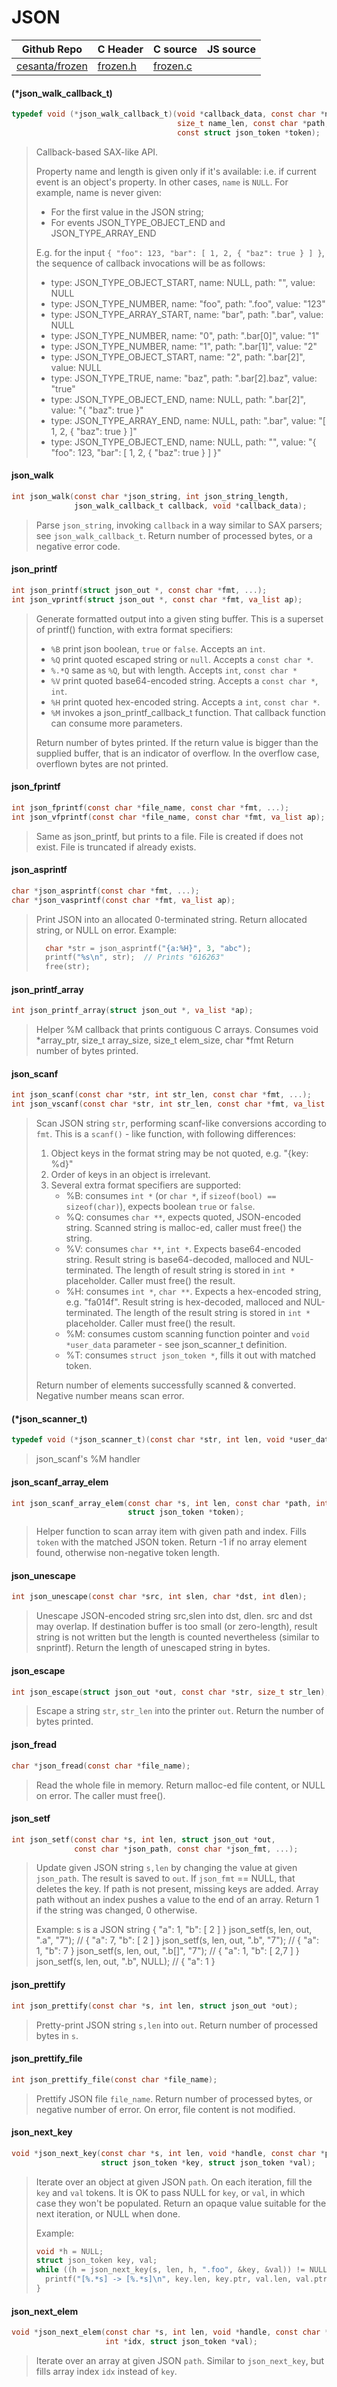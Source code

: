 # JSON
| Github Repo | C Header | C source  | JS source |
| ----------- | -------- | --------  | ----------------- |
| [cesanta/frozen](https://github.com/cesanta/frozen) | [frozen.h](https://github.com/cesanta/frozen/blob/master/frozen.h) | [frozen.c](https://github.com/cesanta/frozen/blob/master/frozen.c)  | &nbsp;         |

#### (*json_walk_callback_t)

```c
typedef void (*json_walk_callback_t)(void *callback_data, const char *name,
                                     size_t name_len, const char *path,
                                     const struct json_token *token);
```
> 
> Callback-based SAX-like API.
> 
> Property name and length is given only if it's available: i.e. if current
> event is an object's property. In other cases, `name` is `NULL`. For
> example, name is never given:
>   - For the first value in the JSON string;
>   - For events JSON_TYPE_OBJECT_END and JSON_TYPE_ARRAY_END
> 
> E.g. for the input `{ "foo": 123, "bar": [ 1, 2, { "baz": true } ] }`,
> the sequence of callback invocations will be as follows:
> 
> - type: JSON_TYPE_OBJECT_START, name: NULL, path: "", value: NULL
> - type: JSON_TYPE_NUMBER, name: "foo", path: ".foo", value: "123"
> - type: JSON_TYPE_ARRAY_START,  name: "bar", path: ".bar", value: NULL
> - type: JSON_TYPE_NUMBER, name: "0", path: ".bar[0]", value: "1"
> - type: JSON_TYPE_NUMBER, name: "1", path: ".bar[1]", value: "2"
> - type: JSON_TYPE_OBJECT_START, name: "2", path: ".bar[2]", value: NULL
> - type: JSON_TYPE_TRUE, name: "baz", path: ".bar[2].baz", value: "true"
> - type: JSON_TYPE_OBJECT_END, name: NULL, path: ".bar[2]", value: "{ \"baz\":
> true }"
> - type: JSON_TYPE_ARRAY_END, name: NULL, path: ".bar", value: "[ 1, 2, {
> \"baz\": true } ]"
> - type: JSON_TYPE_OBJECT_END, name: NULL, path: "", value: "{ \"foo\": 123,
> \"bar\": [ 1, 2, { \"baz\": true } ] }"
>  
#### json_walk

```c
int json_walk(const char *json_string, int json_string_length,
              json_walk_callback_t callback, void *callback_data);
```
> 
> Parse `json_string`, invoking `callback` in a way similar to SAX parsers;
> see `json_walk_callback_t`.
> Return number of processed bytes, or a negative error code.
>  
#### json_printf

```c
int json_printf(struct json_out *, const char *fmt, ...);
int json_vprintf(struct json_out *, const char *fmt, va_list ap);
```
> 
> Generate formatted output into a given sting buffer.
> This is a superset of printf() function, with extra format specifiers:
>  - `%B` print json boolean, `true` or `false`. Accepts an `int`.
>  - `%Q` print quoted escaped string or `null`. Accepts a `const char *`.
>  - `%.*Q` same as `%Q`, but with length. Accepts `int`, `const char *`
>  - `%V` print quoted base64-encoded string. Accepts a `const char *`, `int`.
>  - `%H` print quoted hex-encoded string. Accepts a `int`, `const char *`.
>  - `%M` invokes a json_printf_callback_t function. That callback function
>  can consume more parameters.
> 
> Return number of bytes printed. If the return value is bigger than the
> supplied buffer, that is an indicator of overflow. In the overflow case,
> overflown bytes are not printed.
>  
#### json_fprintf

```c
int json_fprintf(const char *file_name, const char *fmt, ...);
int json_vfprintf(const char *file_name, const char *fmt, va_list ap);
```
> 
> Same as json_printf, but prints to a file.
> File is created if does not exist. File is truncated if already exists.
>  
#### json_asprintf

```c
char *json_asprintf(const char *fmt, ...);
char *json_vasprintf(const char *fmt, va_list ap);
```
> 
> Print JSON into an allocated 0-terminated string.
> Return allocated string, or NULL on error.
> Example:
> 
> ```c
>   char *str = json_asprintf("{a:%H}", 3, "abc");
>   printf("%s\n", str);  // Prints "616263"
>   free(str);
> ```
>  
#### json_printf_array

```c
int json_printf_array(struct json_out *, va_list *ap);
```
> 
> Helper %M callback that prints contiguous C arrays.
> Consumes void *array_ptr, size_t array_size, size_t elem_size, char *fmt
> Return number of bytes printed.
>  
#### json_scanf

```c
int json_scanf(const char *str, int str_len, const char *fmt, ...);
int json_vscanf(const char *str, int str_len, const char *fmt, va_list ap);
```
> 
> Scan JSON string `str`, performing scanf-like conversions according to `fmt`.
> This is a `scanf()` - like function, with following differences:
> 
> 1. Object keys in the format string may be not quoted, e.g. "{key: %d}"
> 2. Order of keys in an object is irrelevant.
> 3. Several extra format specifiers are supported:
>    - %B: consumes `int *` (or `char *`, if `sizeof(bool) == sizeof(char)`),
>       expects boolean `true` or `false`.
>    - %Q: consumes `char **`, expects quoted, JSON-encoded string. Scanned
>       string is malloc-ed, caller must free() the string.
>    - %V: consumes `char **`, `int *`. Expects base64-encoded string.
>       Result string is base64-decoded, malloced and NUL-terminated.
>       The length of result string is stored in `int *` placeholder.
>       Caller must free() the result.
>    - %H: consumes `int *`, `char **`.
>       Expects a hex-encoded string, e.g. "fa014f".
>       Result string is hex-decoded, malloced and NUL-terminated.
>       The length of the result string is stored in `int *` placeholder.
>       Caller must free() the result.
>    - %M: consumes custom scanning function pointer and
>       `void *user_data` parameter - see json_scanner_t definition.
>    - %T: consumes `struct json_token *`, fills it out with matched token.
> 
> Return number of elements successfully scanned & converted.
> Negative number means scan error.
>  
#### (*json_scanner_t)

```c
typedef void (*json_scanner_t)(const char *str, int len, void *user_data);
```
>  json_scanf's %M handler  
#### json_scanf_array_elem

```c
int json_scanf_array_elem(const char *s, int len, const char *path, int index,
                          struct json_token *token);
```
> 
> Helper function to scan array item with given path and index.
> Fills `token` with the matched JSON token.
> Return -1 if no array element found, otherwise non-negative token length.
>  
#### json_unescape

```c
int json_unescape(const char *src, int slen, char *dst, int dlen);
```
> 
> Unescape JSON-encoded string src,slen into dst, dlen.
> src and dst may overlap.
> If destination buffer is too small (or zero-length), result string is not
> written but the length is counted nevertheless (similar to snprintf).
> Return the length of unescaped string in bytes.
>  
#### json_escape

```c
int json_escape(struct json_out *out, const char *str, size_t str_len);
```
> 
> Escape a string `str`, `str_len` into the printer `out`.
> Return the number of bytes printed.
>  
#### json_fread

```c
char *json_fread(const char *file_name);
```
> 
> Read the whole file in memory.
> Return malloc-ed file content, or NULL on error. The caller must free().
>  
#### json_setf

```c
int json_setf(const char *s, int len, struct json_out *out,
              const char *json_path, const char *json_fmt, ...);
```
> 
> Update given JSON string `s,len` by changing the value at given `json_path`.
> The result is saved to `out`. If `json_fmt` == NULL, that deletes the key.
> If path is not present, missing keys are added. Array path without an
> index pushes a value to the end of an array.
> Return 1 if the string was changed, 0 otherwise.
> 
> Example:  s is a JSON string { "a": 1, "b": [ 2 ] }
>   json_setf(s, len, out, ".a", "7");     // { "a": 7, "b": [ 2 ] }
>   json_setf(s, len, out, ".b", "7");     // { "a": 1, "b": 7 }
>   json_setf(s, len, out, ".b[]", "7");   // { "a": 1, "b": [ 2,7 ] }
>   json_setf(s, len, out, ".b", NULL);    // { "a": 1 }
>  
#### json_prettify

```c
int json_prettify(const char *s, int len, struct json_out *out);
```
> 
> Pretty-print JSON string `s,len` into `out`.
> Return number of processed bytes in `s`.
>  
#### json_prettify_file

```c
int json_prettify_file(const char *file_name);
```
> 
> Prettify JSON file `file_name`.
> Return number of processed bytes, or negative number of error.
> On error, file content is not modified.
>  
#### json_next_key

```c
void *json_next_key(const char *s, int len, void *handle, const char *path,
                    struct json_token *key, struct json_token *val);
```
> 
> Iterate over an object at given JSON `path`.
> On each iteration, fill the `key` and `val` tokens. It is OK to pass NULL
> for `key`, or `val`, in which case they won't be populated.
> Return an opaque value suitable for the next iteration, or NULL when done.
> 
> Example:
> 
> ```c
> void *h = NULL;
> struct json_token key, val;
> while ((h = json_next_key(s, len, h, ".foo", &key, &val)) != NULL) {
>   printf("[%.*s] -> [%.*s]\n", key.len, key.ptr, val.len, val.ptr);
> }
> ```
>  
#### json_next_elem

```c
void *json_next_elem(const char *s, int len, void *handle, const char *path,
                     int *idx, struct json_token *val);
```
> 
> Iterate over an array at given JSON `path`.
> Similar to `json_next_key`, but fills array index `idx` instead of `key`.
>  
